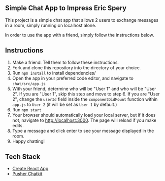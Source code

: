 ## Simple Chat App to Impress Eric Spery

This project is a simple chat app that allows 2 users to exchange messages in a room, simply running on localhost alone.

In order to use the app with a friend, simply follow the instructions below.

## Instructions
1. Make a friend. Tell them to follow these instructions.
2. Fork and clone this repository into the directory of your choice.
3. Run `npm install` to install dependencies/
4. Open the app in your preferred code editor, and navigate to `chat/src/app.js`
5. With your friend, determine who will be "User 1" and who will be "User 2". If you are "User 1", skip this step and move to step 6. If you are "User 2", change the `userId` field inside the `componentDidMount` function within `app.js` to `User 2` (it will be set as `User 1` by default.)
6. Run `npm start`
7. Your browser should automatically load your local server, but if it does not, navigate to [http://localhost:3000](http://localhost:3000). The page will reload if you make edits.
8. Type a message and click enter to see your message displayed in the room.
9. Happy chatting!

## Tech Stack
- [Create React App](https://github.com/facebook/create-react-app)
- [Pusher Chatkit](https://pusher.com/chatkit)
